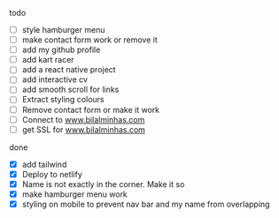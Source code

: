 todo
- [ ] style hamburger menu
- [ ] make contact form work or remove it 
- [ ] add my github profile
- [ ] add kart racer 
- [ ] add a react native project
- [ ] add interactive cv
- [ ] add smooth scroll for links
- [ ] Extract styling colours
- [ ] Remove contact form or make it work
- [ ] Connect to www.bilalminhas.com
- [ ] get SSL for www.bilalminhas.com

done
- [x] add tailwind 
- [x] Deploy to netlify
- [x] Name is not exactly in the corner. Make it so
- [x] make hamburger menu work
- [x] styling on mobile to prevent nav bar and my name from overlapping